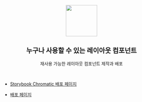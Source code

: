 <p align="middle" >
  <img width="100px;" src="https://em-content.zobj.net/source/skype/289/straight-ruler_1f4cf.png"/>
</p>
<h2 align="middle">누구나 사용할 수 있는 레이아웃 컴포넌트</h2>
<p align="middle">재사용 가능한 레이아웃 컴포넌트 제작과 배포</p>
<br/>

- [Storybook Chromatic 배포 페이지](https://65068c38c8cef469d3e5e634-otupvlrdhy.chromatic.com/?path=/docs/components-container--docs)

- [배포 페이지](https://gabrielyoon7.github.io/layout-component/)
